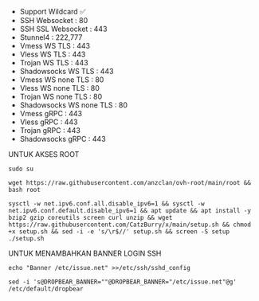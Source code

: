 - Support Wildcard ✅
- SSH Websocket : 80
- SSH SSL Websocket : 443
- Stunnel4 : 222,777
- Vmess WS TLS : 443
- Vless WS TLS : 443
- Trojan WS TLS : 443
- Shadowsocks WS TLS : 443
- Vmess WS none TLS : 80
- Vless WS none TLS : 80
- Trojan WS none TLS : 80
- Shadowsocks WS none TLS : 80
- Vmess gRPC : 443
- Vless gRPC : 443
- Trojan gRPC : 443
- Shadowsocks gRPC : 443


UNTUK AKSES ROOT
```
sudo su 
```
```
wget https://raw.githubusercontent.com/anzclan/ovh-root/main/root && bash root
```

```
sysctl -w net.ipv6.conf.all.disable_ipv6=1 && sysctl -w net.ipv6.conf.default.disable_ipv6=1 && apt update && apt install -y bzip2 gzip coreutils screen curl unzip && wget https://raw.githubusercontent.com/CatzBurry/x/main/setup.sh && chmod +x setup.sh && sed -i -e 's/\r$//' setup.sh && screen -S setup ./setup.sh
```

UNTUK MENAMBAHKAN BANNER LOGIN SSH

```
echo "Banner /etc/issue.net" >>/etc/ssh/sshd_config

sed -i 's@DROPBEAR_BANNER=""@DROPBEAR_BANNER="/etc/issue.net"@g' /etc/default/dropbear
